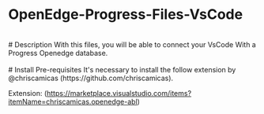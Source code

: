 # OpenEdge-Progress-Files-VsCode
<br>
# Description
With this files, you will be able to connect your VsCode With a Progress Openedge database.
<br><br>
# Install Pre-requisites
It's necessary to install the follow extension by @chriscamicas (https://github.com/chriscamicas).

Extension: (https://marketplace.visualstudio.com/items?itemName=chriscamicas.openedge-abl)
